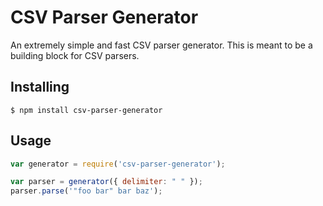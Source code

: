 # CSV Parser Generator

An extremely simple and fast CSV parser generator.  This is meant to be a building block for CSV parsers.

## Installing

```
$ npm install csv-parser-generator
```

## Usage

```js
var generator = require('csv-parser-generator');

var parser = generator({ delimiter: " " });
parser.parse('"foo bar" bar baz');
```
